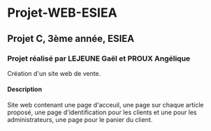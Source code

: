 # Projet-WEB-ESIEA

## Projet C, 3ème année, ESIEA

### Projet réalisé par LEJEUNE Gaël et PROUX Angélique

Création d'un site web de vente.

#### Description
Site web contenant une page d'acceuil, une page sur chaque article proposé, une page d'identification pour les clients et une pour les administrateurs, une page pour le panier du client.
